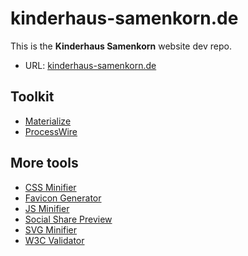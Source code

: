 # kinderhaus-samenkorn.de

This is the **Kinderhaus Samenkorn** website dev repo.

* URL: [kinderhaus-samenkorn.de](https://www.kinderhaus-samenkorn.de)

## Toolkit

* [Materialize](https://github.com/materializecss/materialize)
* [ProcessWire](https://processwire.com)

## More tools

* [CSS Minifier](https://www.toptal.com/developers/cssminifier)
* [Favicon Generator](https://realfavicongenerator.net)
* [JS Minifier](https://www.toptal.com/developers/javascript-minifier)
* [Social Share Preview](https://www.opengraph.xyz)
* [SVG Minifier](https://www.svgminify.com)
* [W3C Validator](https://validator.w3.org/nu/?doc=https%3A%2F%2Fwww.kinderhaus-samenkorn.de)
